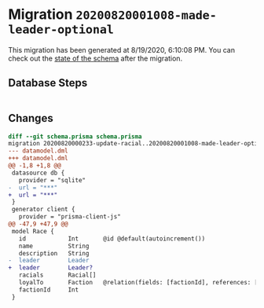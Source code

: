 # Migration `20200820001008-made-leader-optional`

This migration has been generated at 8/19/2020, 6:10:08 PM.
You can check out the [state of the schema](./schema.prisma) after the migration.

## Database Steps

```sql

```

## Changes

```diff
diff --git schema.prisma schema.prisma
migration 20200820000233-update-racial..20200820001008-made-leader-optional
--- datamodel.dml
+++ datamodel.dml
@@ -1,8 +1,8 @@
 datasource db {
   provider = "sqlite" 
-  url = "***"
+  url = "***"
 }
 generator client {
   provider = "prisma-client-js"
@@ -47,9 +47,9 @@
 model Race {
   id            Int       @id @default(autoincrement())
   name          String
   description   String
-  leader        Leader
+  leader        Leader?
   racials       Racial[]
   loyalTo       Faction   @relation(fields: [factionId], references: [id])
   factionId     Int
 }
```


